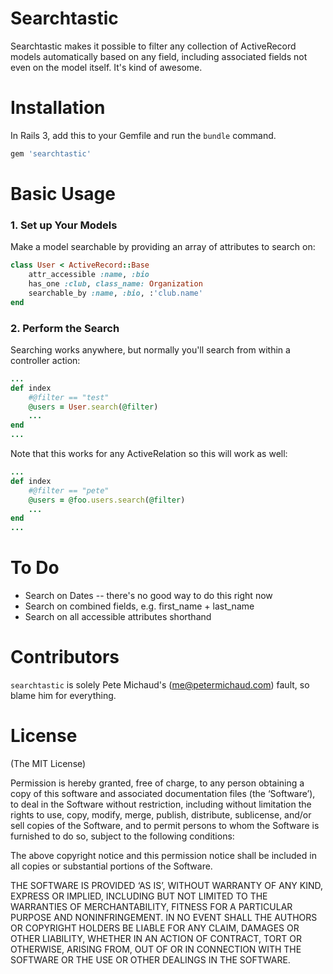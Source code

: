 # Searchtastic

Searchtastic makes it possible to filter any collection of ActiveRecord models automatically based on any field,
including associated fields not even on the model itself. It's kind of awesome.

# Installation

In Rails 3, add this to your Gemfile and run the `bundle` command.

```ruby
gem 'searchtastic'
```

# Basic Usage

### 1. Set up Your Models

Make a model searchable by providing an array of attributes to search on:

```ruby
class User < ActiveRecord::Base
    attr_accessible :name, :bio
    has_one :club, class_name: Organization
    searchable_by :name, :bio, :'club.name'
end
```

### 2. Perform the Search

Searching works anywhere, but normally you'll search from within a controller action:

```ruby
...
def index
    #@filter == "test"
    @users = User.search(@filter)
    ...
end
...
```

Note that this works for any ActiveRelation so this will work as well:

```ruby
...
def index
    #@filter == "pete"
    @users = @foo.users.search(@filter)
    ...
end
...
```

# To Do

*   Search on Dates -- there's no good way to do this right now
*   Search on combined fields, e.g. first_name + last_name
*   Search on all accessible attributes shorthand

# Contributors

`searchtastic` is solely Pete Michaud's (me@petermichaud.com) fault, so blame him for everything.

# License

(The MIT License)

Permission is hereby granted, free of charge, to any person obtaining a copy of this software and associated
documentation files (the ‘Software’), to deal in the Software without restriction, including without limitation the
rights to use, copy, modify, merge, publish, distribute, sublicense, and/or sell copies of the Software, and to permit
persons to whom the Software is furnished to do so, subject to the following conditions:

The above copyright notice and this permission notice shall be included in all copies or substantial portions of the
Software.

THE SOFTWARE IS PROVIDED ‘AS IS’, WITHOUT WARRANTY OF ANY KIND, EXPRESS OR IMPLIED, INCLUDING BUT NOT LIMITED TO THE
WARRANTIES OF MERCHANTABILITY, FITNESS FOR A PARTICULAR PURPOSE AND NONINFRINGEMENT. IN NO EVENT SHALL THE AUTHORS OR
COPYRIGHT HOLDERS BE LIABLE FOR ANY CLAIM, DAMAGES OR OTHER LIABILITY, WHETHER IN AN ACTION OF CONTRACT, TORT OR
OTHERWISE, ARISING FROM, OUT OF OR IN CONNECTION WITH THE SOFTWARE OR THE USE OR OTHER DEALINGS IN THE SOFTWARE.